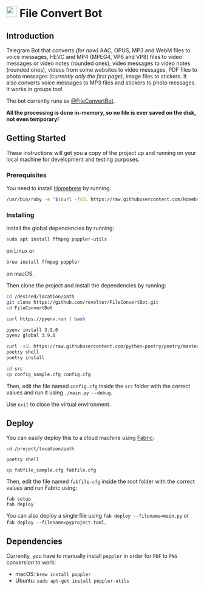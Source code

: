 # <img src="/images/logo.png" width="28"/> File Convert Bot

## Introduction

Telegram Bot that converts _(for now)_ AAC, OPUS, MP3 and WebM files to voice
messages, HEVC and MP4 (MPEG4, VP6 and VP8) files to video messages or video
notes (rounded ones), video messages to video notes (rounded ones), videos from
some websites to video messages, PDF files to photo messages _(currently only
the first page)_, image files to stickers. It also converts voice messages to
MP3 files and stickers to photo messages. It works in groups too!

The bot currently runs as [@FileConvertBot](https://t.me/FileConvertBot).

**All the processing is done in-memory, so no file is ever saved on the disk,
not even temporary!**

## Getting Started

These instructions will get you a copy of the project up and running on your
local machine for development and testing purposes.

### Prerequisites

You need to install [Homebrew](https://brew.sh) by running:

```sh
/usr/bin/ruby -e "$(curl -fsSL https://raw.githubusercontent.com/Homebrew/install/master/install)"
```

### Installing

Install the global dependencies by running:

```sh
sudo apt install ffmpeg poppler-utils
```

on Linux or

```sh
brew install ffmpeg poppler
```

on macOS.

Then clone the project and install the dependencies by running:

```sh
cd /desired/location/path
git clone https://github.com/revolter/FileConvertBot.git
cd FileConvertBot

curl https://pyenv.run | bash

pyenv install 3.9.0
pyenv global 3.9.0

curl -sSL https://raw.githubusercontent.com/python-poetry/poetry/master/get-poetry.py | python3
poetry shell
poetry install

cd src
cp config_sample.cfg config.cfg
```

Then, edit the file named `config.cfg` inside the `src` folder with the correct
values and run it using `./main.py --debug`.

Use `exit` to close the virtual environment.

## Deploy

You can easily deploy this to a cloud machine using
[Fabric](http://fabfile.org):

```
cd /project/location/path

poetry shell

cp fabfile_sample.cfg fabfile.cfg
```

Then, edit the file named `fabfile.cfg` inside the root folder with the correct
values and run Fabric using:

```
fab setup
fab deploy
```

You can also deploy a single file using `fab deploy --filename=main.py` or `fab
deploy --filename=pyproject.toml`.

## Dependencies

Currently, you have to manually install `poppler` in order for `PDF` to `PNG`
conversion to work:

- macOS: `brew install poppler`
- Ubuntu: `sudo apt-get install poppler-utils`
